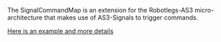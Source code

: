 The SignalCommandMap is an extension for the Robotlegs-AS3 micro-architecture that makes use of AS3-Signals to trigger commands.

[Here is an example and more details](http://joelhooks.com/2010/02/14/robotlegs-as3-signals-and-the-signalcommandmap-example/)